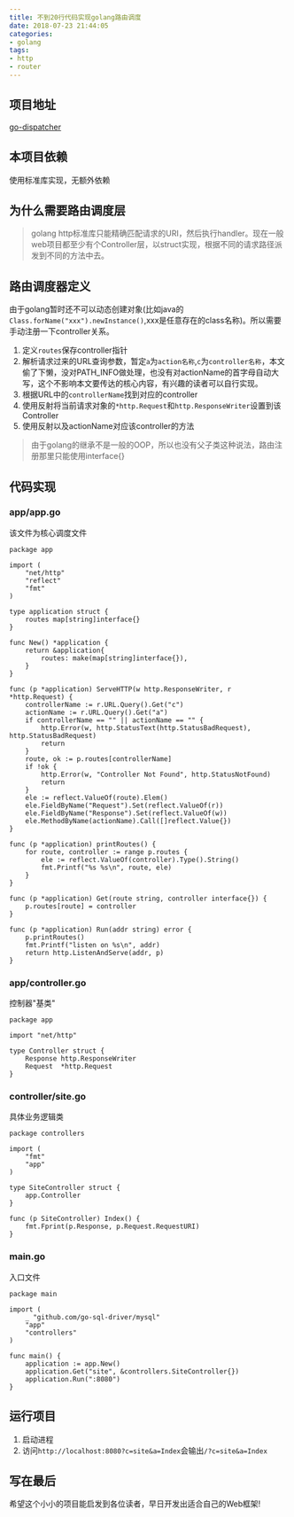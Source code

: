 ```yaml
---
title: 不到20行代码实现golang路由调度
date: 2018-07-23 21:44:05
categories:
- golang
tags:
- http
- router
---
```


## 项目地址

[go-dispatcher](https://github.com/xialeistudio/go-dispatcher)

## 本项目依赖

使用标准库实现，无额外依赖

## 为什么需要路由调度层

> golang http标准库只能精确匹配请求的URI，然后执行handler。现在一般web项目都至少有个Controller层，以struct实现，根据不同的请求路径派发到不同的方法中去。

## 路由调度器定义

由于golang暂时还不可以动态创建对象(比如java的`Class.forName("xxx").newInstance()`,xxx是任意存在的class名称)。所以需要手动注册一下controller关系。

1. 定义`routes`保存controller指针
2. 解析请求过来的URL查询参数，暂定`a`为`action名称`,`c`为`controller名称`，本文偷了下懒，没对PATH_INFO做处理，也没有对actionName的首字母自动大写，这个不影响本文要传达的核心内容，有兴趣的读者可以自行实现。
3. 根据URL中的`controllerName`找到对应的controller
4. 使用反射将当前请求对象的`*http.Request`和`http.ResponseWriter`设置到该Controller
5. 使用反射以及actionName对应该controller的方法

> 由于golang的继承不是一般的OOP，所以也没有父子类这种说法，路由注册那里只能使用interface{}

## 代码实现

### app/app.go

该文件为核心调度文件

```golang
package app

import (
	"net/http"
	"reflect"
	"fmt"
)

type application struct {
	routes map[string]interface{}
}

func New() *application {
	return &application{
		routes: make(map[string]interface{}),
	}
}

func (p *application) ServeHTTP(w http.ResponseWriter, r *http.Request) {
	controllerName := r.URL.Query().Get("c")
	actionName := r.URL.Query().Get("a")
	if controllerName == "" || actionName == "" {
		http.Error(w, http.StatusText(http.StatusBadRequest), http.StatusBadRequest)
		return
	}
	route, ok := p.routes[controllerName]
	if !ok {
		http.Error(w, "Controller Not Found", http.StatusNotFound)
		return
	}
	ele := reflect.ValueOf(route).Elem()
	ele.FieldByName("Request").Set(reflect.ValueOf(r))
	ele.FieldByName("Response").Set(reflect.ValueOf(w))
	ele.MethodByName(actionName).Call([]reflect.Value{})
}

func (p *application) printRoutes() {
	for route, controller := range p.routes {
		ele := reflect.ValueOf(controller).Type().String()
		fmt.Printf("%s %s\n", route, ele)
	}
}

func (p *application) Get(route string, controller interface{}) {
	p.routes[route] = controller
}

func (p *application) Run(addr string) error {
	p.printRoutes()
	fmt.Printf("listen on %s\n", addr)
	return http.ListenAndServe(addr, p)
}
```

### app/controller.go

控制器"基类"

```golang
package app

import "net/http"

type Controller struct {
	Response http.ResponseWriter
	Request  *http.Request
}
```

### controller/site.go

具体业务逻辑类

```golang
package controllers

import (
	"fmt"
	"app"
)

type SiteController struct {
	app.Controller
}

func (p SiteController) Index() {
	fmt.Fprint(p.Response, p.Request.RequestURI)
}
```

### main.go

入口文件

```golang
package main

import (
	_ "github.com/go-sql-driver/mysql"
	"app"
	"controllers"
)

func main() {
	application := app.New()
	application.Get("site", &controllers.SiteController{})
	application.Run(":8080")
}
```

## 运行项目

1. 启动进程
2. 访问`http://localhost:8080?c=site&a=Index`会输出`/?c=site&a=Index`

## 写在最后

希望这个小小的项目能启发到各位读者，早日开发出适合自己的Web框架!